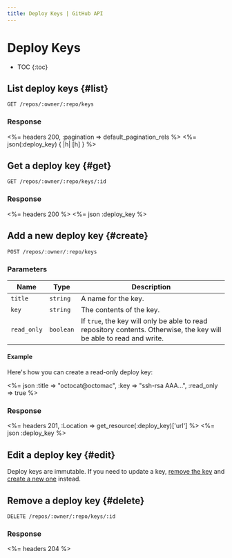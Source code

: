 ```yaml
---
title: Deploy Keys | GitHub API
---
```


# Deploy Keys

* TOC
{:toc}

## List deploy keys {#list}

    GET /repos/:owner/:repo/keys

### Response

<%= headers 200, :pagination => default_pagination_rels %>
<%= json(:deploy_key) { |h| [h] } %>

## Get a deploy key {#get}

    GET /repos/:owner/:repo/keys/:id

### Response

<%= headers 200 %>
<%= json :deploy_key %>

## Add a new deploy key {#create}

    POST /repos/:owner/:repo/keys

### Parameters

Name | Type | Description
-----|------|-------------
`title`|`string`|A name for the key.
`key`|`string`|The contents of the key.
`read_only`|`boolean`|If `true`, the key will only be able to read repository contents. Otherwise, the key will be able to read and write.

#### Example

Here's how you can create a read-only deploy key:

<%= json :title => "octocat@octomac", :key => "ssh-rsa AAA...", :read_only => true %>

### Response

<%= headers 201, :Location => get_resource(:deploy_key)['url'] %>
<%= json :deploy_key %>

## Edit a deploy key {#edit}

Deploy keys are immutable. If you need to update a key, [remove the
key](#delete) and [create a new one](#create) instead.

## Remove a deploy key {#delete}

    DELETE /repos/:owner/:repo/keys/:id

### Response

<%= headers 204 %>
